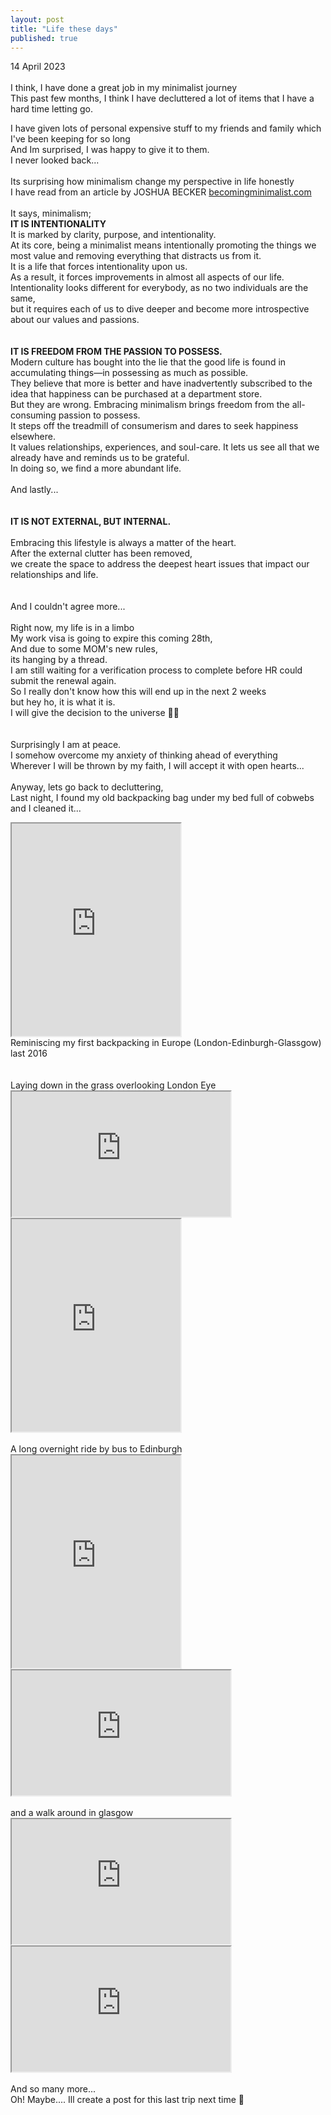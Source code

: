 ```yaml
---
layout: post
title: "Life these days"
published: true
---
```

14 April 2023
<br>
<br>
I think, I have done a great job in my minimalist journey
<br>
This past few months, I think I have decluttered a lot of items that I have a hard time letting go.
<br>
<!--more-->
I have given lots of personal expensive stuff to my friends and family which I've been keeping for so long
<br>
And Im surprised, I was happy to give it to them.
<br> 
I never looked back...
<br>
<br>
Its surprising how minimalism change my perspective in life honestly
<br>
I have read from an article by JOSHUA BECKER [becomingminimalist.com](https://www.becomingminimalist.com/what-is-minimalism/)
<br>
<br>
It says, minimalism;
<br>
**IT IS INTENTIONALITY**
<br>
It is marked by clarity, purpose, and intentionality. 
<br>
At its core, being a minimalist means intentionally promoting the things we most value and removing everything that distracts us from it.
<br>
It is a life that forces intentionality upon us. 
<br>
As a result, it forces improvements in almost all aspects of our life.
<br>
Intentionality looks different for everybody, as no two individuals are the same, 
<br>
but it requires each of us to dive deeper and become more introspective about our values and passions.
<br>
<br>
<br>
**IT IS FREEDOM FROM THE PASSION TO POSSESS.**
<br>
Modern culture has bought into the lie that the good life is found in accumulating things—in possessing as much as possible.
<br>
They believe that more is better and have inadvertently subscribed to the idea that happiness can be purchased at a department store.
<br>
But they are wrong. Embracing minimalism brings freedom from the all-consuming passion to possess. 
<br>
It steps off the treadmill of consumerism and dares to seek happiness elsewhere. 
<br>
It values relationships, experiences, and soul-care. It lets us see all that we already have and reminds us to be grateful.
<br>
In doing so, we find a more abundant life.
<br>
<br>
And lastly...
<br>
<br>
<br>
**IT IS NOT EXTERNAL, BUT INTERNAL.**
<br>
<br>
Embracing this lifestyle is always a matter of the heart.
<br>
After the external clutter has been removed, 
<br>
we create the space to address the deepest heart issues that impact our relationships and life.
<br>
<br>
<br>
And I couldn't agree more...
<br>
<br>
Right now, my life is in a limbo
<br>
My work visa is going to expire this coming 28th,
<br>
And due to some MOM's new rules, 
<br>
its hanging by a thread.
<br>
I am still waiting for a verification process to complete before HR could submit the renewal again.
<br>
So I really don't know how this will end up in the next 2 weeks
<br>
but hey ho, it is what it is.
<br>
I will give the decision to the universe 🙏🏼
<br>
<br>
<br>
Surprisingly I am at peace.
<br>
I somehow overcome my anxiety of thinking ahead of everything
<br>
Wherever I will be thrown by my faith, I will accept it with open hearts...
<br>
<br>
Anyway, lets go back to decluttering,
<br>
Last night, I found my old backpacking bag under my bed full of cobwebs
<br>
and I cleaned it...
<br>
<iframe src="https://drive.google.com/file/d/1bSTfgd1A2w8mxVlk89awWiuWwoRQHqI4/preview" width="270" height="340" allow="autoplay"></iframe>
<br>
Reminiscing my first backpacking in Europe (London-Edinburgh-Glassgow) last 2016
<br>
<br>
<br>
Laying down in the grass overlooking London Eye
<iframe src="https://drive.google.com/file/d/1OjLEj59AYLn3OfWEHTEaiymhHtqcNtCa/preview" width="350" height="200" allow="autoplay"></iframe>
<br>
<iframe src="https://drive.google.com/file/d/11v9UG7i4hUPOBIPCNFuQlRsQx76RdbqN/preview" width="270" height="340" allow="autoplay"></iframe>
<br>
<br>
A long overnight ride by bus to Edinburgh
<br>
<iframe src="https://drive.google.com/file/d/1dVIhGjzMIfQQRI0pVRY2aKFgjkj2UpP-/preview" width="270" height="340" allow="autoplay"></iframe>
<br>
<iframe src="https://drive.google.com/file/d/1eqQd9Zoj7MvMkBZ-ePDVHpXC4mCCIs5a/preview" width="350" height="200" allow="autoplay"></iframe>
<br>
<br>
and a walk around in glasgow
<br>
<iframe src="https://drive.google.com/file/d/1gHSCI97cw32DY3Qmus2EVcHwHla97hQJ/preview" width="350" height="200" allow="autoplay"></iframe>
<iframe src="https://drive.google.com/file/d/1BJUADc7sUypYjmOTxeXNg70VVhISVyjN/preview" width="350" height="200" allow="autoplay"></iframe>
<br>
<br>
And so many more...
<br>
Oh! Maybe.... Ill create a post for this last trip next time  🤔


